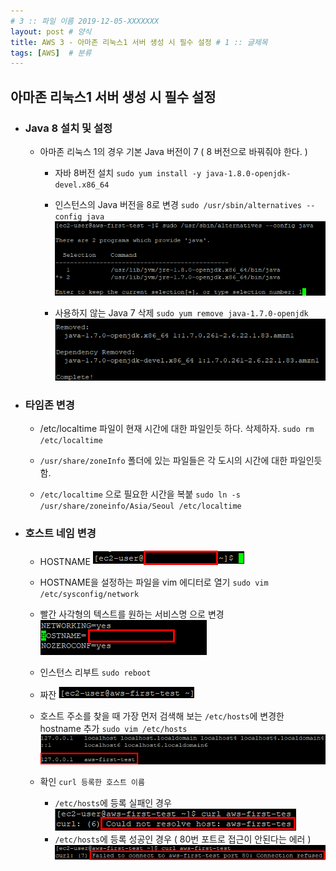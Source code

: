```yaml
---
# 3 :: 파일 이름 2019-12-05-XXXXXXX  
layout: post # 양식 
title: AWS 3 - 아마존 리눅스1 서버 생성 시 필수 설정 # 1 :: 글제목
tags: [AWS]  # 분류
---
```


## 아마존 리눅스1 서버 생성 시 필수 설정

- ### Java 8 설치 및 설정
  - 아마존 리눅스 1의 경우 기본 Java 버전이 7 ( 8 버전으로 바꿔줘야 한다. )
    - 자바 8버전 설치
      ` sudo yum install -y java-1.8.0-openjdk-devel.x86_64 ` 

    - 인스턴스의 Java 버전을 8로 변경
      ` sudo /usr/sbin/alternatives --config java `
      ![select-java-version](../img/2020-06-06-AWS-3-아마존-리눅스1-서버-설정/select-java-version.png)

    - 사용하지 않는 Java 7 삭제
      ` sudo yum remove java-1.7.0-openjdk `
      ![remove-java7](../img/2020-06-06-AWS-3-아마존-리눅스1-서버-설정/remove-java7.png)

- ### 타임존 변경
  - /etc/localtime 파일이 현재 시간에 대한 파일인듯 하다. 삭제하자.
    ` sudo rm /etc/localtime `

  - `/usr/share/zoneInfo` 폴더에 있는 파일들은 각 도시의 시간에 대한 파일인듯 함.
  - `/etc/localtime` 으로 필요한 시간을 복붙
    ` sudo ln -s /usr/share/zoneinfo/Asia/Seoul /etc/localtime `

- ### 호스트 네임 변경
  - HOSTNAME
    ![hostname](../img/2020-06-06-AWS-3-아마존-리눅스1-서버-설정/hostname.png)
  
  - HOSTNAME을 설정하는 파일을 vim 에디터로 열기
    ` sudo vim /etc/sysconfig/network `

  - 빨간 사각형의 텍스트를 원하는 서비스명 으로 변경
    ![sysconfig-network](../img/2020-06-06-AWS-3-아마존-리눅스1-서버-설정/sysconfig-network.png)

  - 인스턴스 리부트
    ` sudo reboot `

  - 짜잔
    ![hostname-after](../img/2020-06-06-AWS-3-아마존-리눅스1-서버-설정/hostname-after.png)

  - 호스트 주소를 찾을 때 가장 먼저 검색해 보는 `/etc/hosts`에 변경한 hostname 추가
    ` sudo vim /etc/hosts `
    ![etc-hostname](../img/2020-06-06-AWS-3-아마존-리눅스1-서버-설정/etc-hostname.png)
  
  - 확인
    ` curl 등록한 호스트 이름 `
    - `/etc/hosts`에 등록 실패인 경우
      ![hosts-save-fail](../img/2020-06-06-AWS-3-아마존-리눅스1-서버-설정/hosts-save-fail.png)
    - `/etc/hosts`에 등록 성공인 경우 ( 80번 포트로 접근이 안된다는 에러 )
      ![hosts-save-success](../img/2020-06-06-AWS-3-아마존-리눅스1-서버-설정/hosts-save-success.png)